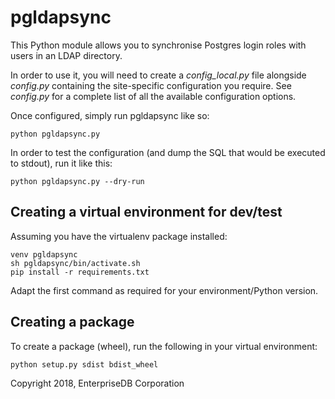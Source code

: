 # pgldapsync

This Python module allows you to synchronise Postgres login roles
with users in an LDAP directory.

In order to use it, you will need to create a _config_local.py_ 
file alongside _config.py_ containing the site-specific 
configuration you require. See _config.py_ for a complete list
of all the available configuration options.

Once configured, simply run pgldapsync like so:

    python pgldapsync.py
    
In order to test the configuration (and dump the SQL that would
be executed to stdout), run it like this:

    python pgldapsync.py --dry-run

## Creating a virtual environment for dev/test

Assuming you have the virtualenv package installed:

    venv pgldapsync
    sh pgldapsync/bin/activate.sh
    pip install -r requirements.txt
    
Adapt the first command as required for your environment/Python
version.

## Creating a package

To create a package (wheel), run the following in your virtual 
environment:

    python setup.py sdist bdist_wheel

Copyright 2018, EnterpriseDB Corporation